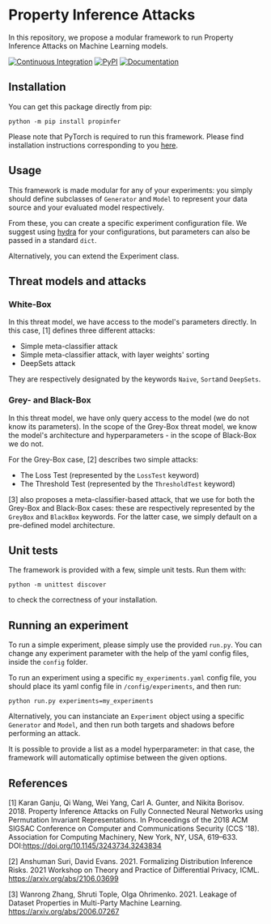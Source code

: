 # Property Inference Attacks

In this repository, we propose a modular framework to run Property Inference Attacks on Machine Learning models.

[![Continuous Integration](https://github.com/epfl-dlab/property-inference-framework/actions/workflows/python-app.yml/badge.svg)](https://github.com/epfl-dlab/property-inference-framework/actions/workflows/python-app.yml)
[![PyPI](https://img.shields.io/pypi/v/propinfer)](https://pypi.org/project/propinfer/)
[![Documentation](https://img.shields.io/badge/Documentation-v1.1.0-informational)](https://epfl-dlab.github.io/property-inference-attacks/)


## Installation

You can get this package directly from pip:

`python -m pip install propinfer`

Please note that PyTorch is required to run this framework. Please find installation instructions corresponding to you [here](https://pytorch.org/).

## Usage

This framework is made modular for any of your experiments: you simply should define subclasses of `Generator` and `Model`
to represent your data source and your evaluated model respectively.

From these, you can create a specific experiment configuration file. We suggest using [hydra](https://hydra.cc/docs/intro/) for your configurations, but parameters can also be passed in a standard `dict`.

Alternatively, you can extend the Experiment class.

## Threat models and attacks

### White-Box 
In this threat model, we have access to the model's parameters directly. In this case, [1] defines three different attacks:
 * Simple meta-classifier attack
 * Simple meta-classifier attack, with layer weights' sorting
 * DeepSets attack
 
They are respectively designated by the keywords `Naive`, `Sort`and `DeepSets`.

### Grey- and Black-Box
 
In this threat model, we have only query access to the model (we do not know its parameters). In the scope of the Grey-Box threat model, we know the model's architecture and hyperparameters - in the scope of Black-Box we do not.

For the Grey-Box case, [2] describes two simple attacks:
 * The Loss Test (represented by the `LossTest` keyword)
 * The Threshold Test (represented by the `ThresholdTest` keyword)
 
[3] also proposes a meta-classifier-based attack, that we use for both the Grey-Box and Black-Box cases: these are respectively represented by the `GreyBox` and `BlackBox` keywords. For the latter case, we simply default on a pre-defined model architecture.

## Unit tests

The framework is provided with a few, simple unit tests. Run them with:

`python -m unittest discover`

to check the correctness of your installation.

## Running an experiment

To run a simple experiment, please simply use the provided `run.py`. You can change any experiment parameter with the help of the yaml config files, inside the `config` folder.

To run an experiment using a specific `my_experiments.yaml` config file, you should place its yaml config file in `/config/experiments`, and then run:

`python run.py experiments=my_experiments`

Alternatively, you can instanciate an `Experiment` object using a specific `Generator` and `Model`, and then run both targets and shadows before performing an attack.

It is possible to provide a list as a model hyperparameter: in that case, the framework will automatically optimise between the given options.

## References

[1] Karan Ganju, Qi Wang, Wei Yang, Carl A. Gunter, and Nikita Borisov. 2018. Property Inference Attacks on Fully Connected Neural Networks using Permutation Invariant Representations. In Proceedings of the 2018 ACM SIGSAC Conference on Computer and Communications Security (CCS '18). Association for Computing Machinery, New York, NY, USA, 619–633. DOI:https://doi.org/10.1145/3243734.3243834

[2] Anshuman Suri, David Evans. 2021. Formalizing Distribution Inference Risks. 2021 Workshop on Theory and Practice of Differential Privacy, ICML. https://arxiv.org/abs/2106.03699

[3] Wanrong Zhang, Shruti Tople, Olga Ohrimenko. 2021. Leakage of Dataset Properties in Multi-Party Machine Learning. https://arxiv.org/abs/2006.07267
